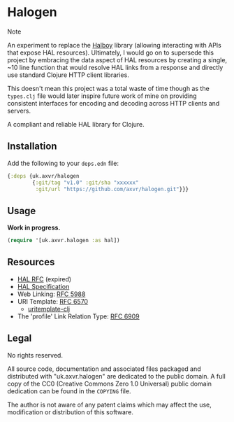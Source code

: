 # Halogen

> [!NOTE]
> An experiment to replace the [Halboy](https://github.com/jimmythompson/halboy) library (allowing interacting with APIs that expose HAL resources).  Ultimately, I would go on to supersede this project by embracing the data aspect of HAL resources by creating a single, ~10 line function that would resolve HAL links from a response and directly use standard Clojure HTTP client libraries.
>
> This doesn't mean this project was a total waste of time though as the `types.clj` file would later inspire future work of mine on providing consistent interfaces for encoding and decoding across HTTP clients and servers.

A compliant and reliable HAL library for Clojure.


## Installation

Add the following to your `deps.edn` file:

```clj
{:deps {uk.axvr/halogen
        {:git/tag "v1.0" :git/sha "xxxxxx"
         :git/url "https://github.com/axvr/halogen.git"}}}
```


## Usage

**Work in progress.**

```clj
(require '[uk.axvr.halogen :as hal])
```


## Resources

- [HAL RFC](https://github.com/mikekelly/hal-rfc) (expired)
- [HAL Specification](https://stateless.group/hal_specification.html)
- Web Linking: [RFC 5988](https://datatracker.ietf.org/doc/html/rfc5988)
- URI Template: [RFC 6570](https://datatracker.ietf.org/doc/html/rfc6570)
  - [uritemplate-clj](https://github.com/mwkuster/uritemplate-clj)
- The 'profile' Link Relation Type: [RFC 6909](https://www.rfc-editor.org/rfc/rfc6906.html)


## Legal

No rights reserved.

All source code, documentation and associated files packaged and distributed
with "uk.axvr.halogen" are dedicated to the public domain. A full copy of the
CC0 (Creative Commons Zero 1.0 Universal) public domain dedication can be found
in the `COPYING` file.

The author is not aware of any patent claims which may affect the use,
modification or distribution of this software.
